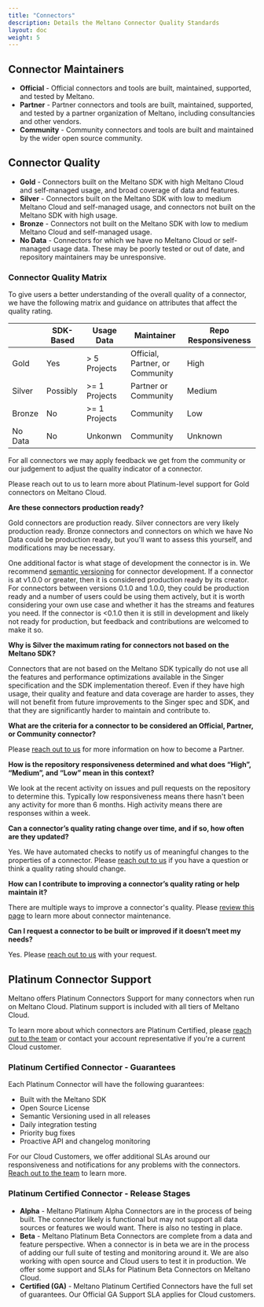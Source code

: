 ```yaml
---
title: "Connectors"
description: Details the Meltano Connector Quality Standards
layout: doc
weight: 5
---
```


## Connector Maintainers

* **Official** -  Official connectors and tools are built, maintained, supported, and tested by Meltano.
* **Partner** - Partner connectors and tools are built, maintained, supported, and tested by a partner organization of Meltano, including consultancies and other vendors.
* **Community** - Community connectors and tools are built and maintained by the wider open source community.

## Connector Quality

* **Gold** - Connectors built on the Meltano SDK with high Meltano Cloud and self-managed usage, and broad coverage of data and features.
* **Silver** - Connectors built on the Meltano SDK with low to medium Meltano Cloud and self-managed usage, and connectors not built on the Meltano SDK with high usage.
* **Bronze** - Connectors not built on the Meltano SDK with low to medium Meltano Cloud and self-managed usage.
* **No Data** - Connectors for which we have no Meltano Cloud or self-managed usage data. These may be poorly tested or out of date, and repository maintainers may be unresponsive.

### Connector Quality Matrix

To give users a better understanding of the overall quality of a connector, we have the following matrix and guidance on attributes that affect the quality rating.

|         | SDK-Based | Usage Data    | Maintainer         | Repo Responsiveness  |
|---------|-----------|---------------|--------------------|----------------|
| Gold    | Yes       | > 5 Projects  | Official, Partner, or Community | High           |
| Silver  | Possibly  | >= 1 Projects | Partner or Community          | Medium |
| Bronze  | No        | >= 1 Projects | Community          | Low            |
| No Data | No        | Unkonwn       | Community          | Unknown        |

For all connectors we may apply feedback we get from the community or our judgement to adjust the quality indicator of a connector.

Please reach out to us to learn more about Platinum-level support for Gold connectors on Meltano Cloud.

**Are these connectors production ready?**

Gold connectors are production ready. Silver connectors are very likely production ready. Bronze connectors and connectors on which we have No Data could be production ready, but you'll want to assess this yourself, and modifications may be necessary.

One additional factor is what stage of development the connector is in. We recommend [semantic versioning](https://semver.org/) for connector development. If a connector is at v1.0.0 or greater, then it is considered production ready by its creator. For connectors between versions 0.1.0 and 1.0.0, they could be production ready and a number of users could be using them actively, but it is worth considering your own use case and whether it has the streams and features you need. If the connector is <0.1.0 then it is still in development and likely not ready for production, but feedback and contributions are welcomed to make it so.

**Why is Silver the maximum rating for connectors not based on the Meltano SDK?**

Connectors that are not based on the Meltano SDK typically do not use all the features and performance optimizations available in the Singer specification and the SDK implementation thereof. Even if they have high usage, their quality and feature and data coverage are harder to asses, they will not benefit from future improvements to the Singer spec and SDK, and that they are significantly harder to maintain and contribute to.

**What are the criteria for a connector to be considered an Official, Partner, or Community connector?**

Please [reach out to us](https://meltano.com/partners/) for more information on how to become a Partner.

**How is the repository responsiveness determined and what does “High”, “Medium”, and “Low” mean in this context?**

We look at the recent activity on issues and pull requests on the repository to determine this. Typically low responsiveness means there hasn't been any activity for more than 6 months. High activity means there are responses within a week.

**Can a connector’s quality rating change over time, and if so, how often are they updated?**

Yes. We have automated checks to notify us of meaningful changes to the properties of a connector. Please [reach out to us](https://meltano.com/contact/) if you have a question or think a quality rating should change.

**How can I contribute to improving a connector’s quality rating or help maintain it?**

There are multiple ways to improve a connector's quality. Please [review this page](https://hub.meltano.com/tap-target-maintenance) to learn more about connector maintenance.

**Can I request a connector to be built or improved if it doesn’t meet my needs?**

Yes. Please [reach out to us](https://meltano.com/contact/) with your request.

## Platinum Connector Support

Meltano offers Platinum Connectors Support for many connectors when run on Meltano Cloud.
Platinum support is included with all tiers of Meltano Cloud.

To learn more about which connectors are Platinum Certified, please [reach out to the team](https://meltano.com/contact/) or contact your account representative if you're a current Cloud customer.

### Platinum Certified Connector - Guarantees

Each Platinum Connector will have the following guarantees:

* Built with the Meltano SDK
* Open Source License
* Semantic Versioning used in all releases
* Daily integration testing
* Priority bug fixes
* Proactive API and changelog monitoring

For our Cloud Customers, we offer additional SLAs around our responsiveness and notifications for any problems with the connectors.
[Reach out to the team](https://meltano.com/contact/) to learn more.

### Platinum Certified Connector - Release Stages

* **Alpha** - Meltano Platinum Alpha Connectors are in the process of being built. The connector likely is functional but may not support all data sources or features we would want. There is also no testing in place.
* **Beta** - Meltano Platinum Beta Connectors are complete from a data and feature perspective. When a connector is in beta we are in the process of adding our full suite of testing and monitoring around it. We are also working with open source and Cloud users to test it in production. We offer some support and SLAs for Platinum Beta Connectors on Meltano Cloud.
* **Certified (GA)** - Meltano Platinum Certified Connectors have the full set of guarantees. Our Official GA Support SLA applies for Cloud customers.
